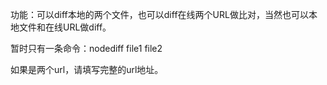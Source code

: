功能：可以diff本地的两个文件，也可以diff在线两个URL做比对，当然也可以本地文件和在线URL做diff。

暂时只有一条命令：nodediff file1 file2

如果是两个url，请填写完整的url地址。